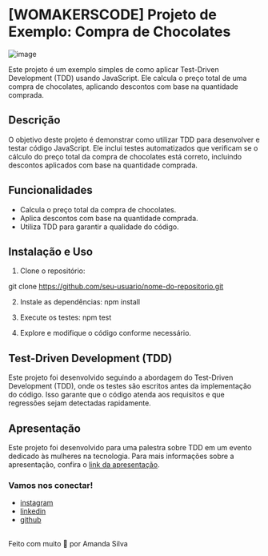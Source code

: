 # [WOMAKERSCODE] Projeto de Exemplo: Compra de Chocolates

![image](https://media.giphy.com/media/968taxwNaAXqZASdcn/giphy.gif)

Este projeto é um exemplo simples de como aplicar Test-Driven Development (TDD) usando JavaScript. Ele calcula o preço total de uma compra de chocolates, aplicando descontos com base na quantidade comprada.

## Descrição

O objetivo deste projeto é demonstrar como utilizar TDD para desenvolver e testar código JavaScript. Ele inclui testes automatizados que verificam se o cálculo do preço total da compra de chocolates está correto, incluindo descontos aplicados com base na quantidade comprada.

## Funcionalidades

- Calcula o preço total da compra de chocolates.
- Aplica descontos com base na quantidade comprada.
- Utiliza TDD para garantir a qualidade do código.

## Instalação e Uso

1. Clone o repositório:

git clone https://github.com/seu-usuario/nome-do-repositorio.git


2. Instale as dependências:
npm install

3. Execute os testes:
npm test


4. Explore e modifique o código conforme necessário.

## Test-Driven Development (TDD)

Este projeto foi desenvolvido seguindo a abordagem do Test-Driven Development (TDD), onde os testes são escritos antes da implementação do código. Isso garante que o código atenda aos requisitos e que regressões sejam detectadas rapidamente.

## Apresentação

Este projeto foi desenvolvido para uma palestra sobre TDD em um evento dedicado às mulheres na tecnologia. Para mais informações sobre a apresentação, confira o [link da apresentação](https://www.canva.com/design/DAF6i-P6i2E/E2fuYoYdYPhpIQz2h2HwZg/edit?utm_content=DAF6i-P6i2E&utm_campaign=designshare&utm_medium=link2&utm_source=sharebutton).

### Vamos nos conectar!

- [instagram](https://www.instagram.com/mandysporai)
- [linkedin](https://www.linkedin.com/in/amanda-silva-dev/)
- [github](https://github.com/mandypry)

<br>
Feito com muito 🤎 por Amanda Silva
